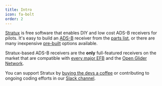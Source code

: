```yaml
---
title: Intro
icon: fa-bolt
order: 2
---
```


<a href="https://github.com/cyoung/stratux">Stratux</a> is free software that enables DIY and low cost ADS-B receivers for pilots.
It's easy to build an <a href="https://en.wikipedia.org/wiki/Automatic_Dependent_Surveillance–Broadcast">ADS-B</a> receiver from the <a href="#diy-kits-and-parts">parts list</a>, or there are many inexpensive <a href="#pre-built-units">pre-built</a> options available.

Stratux-based ADS-B receivers are the **only** full-featured receivers on the market that are compatible with <a href="#efb-compatibility">every major EFB</a> and the <a href="http://wiki.glidernet.org">Open Glider Network</a>.

You can support Stratux by <a href="https://www.paypal.com/paypalme/stratuxeu">buying the devs a coffee</a> or contributing to ongoing coding efforts in our <a href="http://slack.stratux.me/"> Slack channel</a>.
